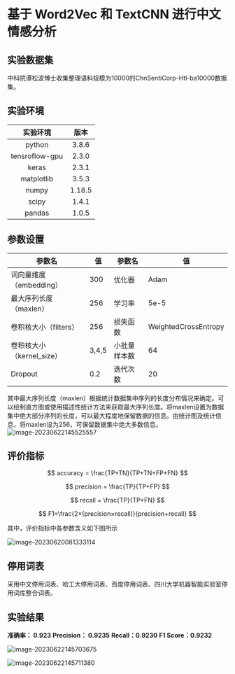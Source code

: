 # 基于 Word2Vec 和 TextCNN 进行中文情感分析

## 实验数据集

中科院谭松波博士收集整理语料规模为10000的ChnSentiCorp-Htl-ba10000数据集。

## 实验环境

|    实验环境    |  版本  |
| :------------: | :----: |
|     python     | 3.8.6  |
| tensroflow-gpu | 2.3.0  |
|     keras      | 2.3.1  |
|   matplotlib   | 3.5.3  |
|     numpy      | 1.18.5 |
|     scipy      | 1.4.1  |
|     pandas     | 1.0.5  |

## 参数设置

| 参数名                    | 值    | 参数名       | 值                   |
| ------------------------- | ----- | ------------ | -------------------- |
| 词向量维度（embedding）   | 300   | 优化器       | Adam                 |
| 最大序列长度（maxlen）    | 256   | 学习率       | 5e-5                 |
| 卷积核大小（filters）     | 256   | 损失函数     | WeightedCrossEntropy |
| 卷积核大小（kernel_size） | 3,4,5 | 小批量样本数 | 64                   |
| Dropout                   | 0.2   | 迭代次数     | 20                   |


其中最大序列长度（maxlen）根据统计数据集中序列的长度分布情况来确定。可以绘制直方图或使用描述性统计方法来获取最大序列长度。将maxlen设置为数据集中绝大部分序列的长度，可以最大程度地保留数据的信息。由统计图及统计信息，将maxlen设为256，可保留数据集中绝大多数信息。
![image-20230622145525557](https://picture.wpixiu.cn/mE4jvq.png)

## 评价指标


$$
accuracy = \frac{TP+TN}{TP+TN+FP+FN}
$$

$$
precision = \frac{TP}{TP+FP}
$$

$$
recall = \frac{TP}{TP+FN}
$$

$$
F1=\frac{2×(precision×recall)}{precision+recall}
$$

其中，评价指标中各参数含义如下图所示

![image-20230620081333114](https://picture.wpixiu.cn/lamkvF.png)

## 停用词表

采用中文停用词表、哈工大停用词表、百度停用词表、四川大学机器智能实验室停用词库整合词表。



## 实验结果
**准确率： 0.923**
**Precision： 0.9235**
**Recall：0.9230**
**F1 Score：0.9232**

![image-20230622145703675](https://picture.wpixiu.cn/t0769t.png)

![image-20230622145711380](https://picture.wpixiu.cn/DiAS1w.png)

